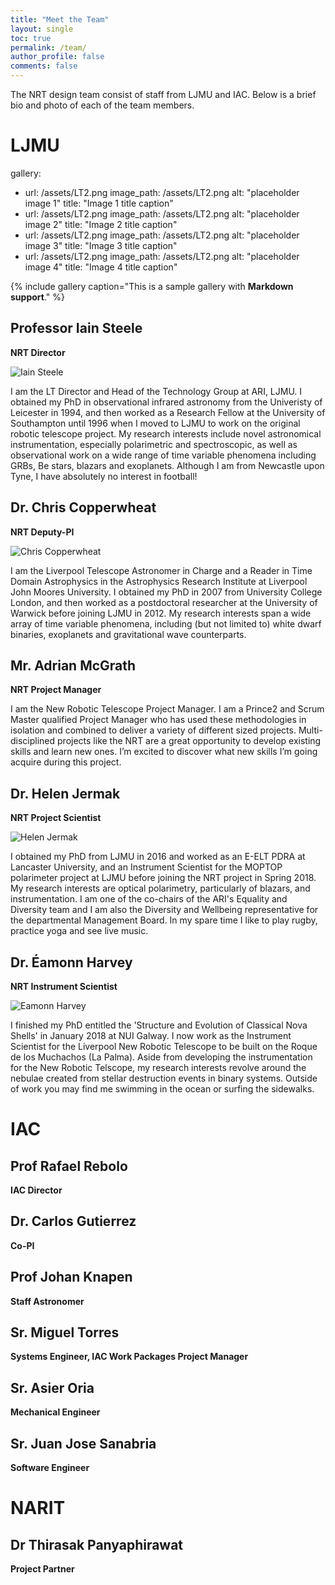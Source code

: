 ```yaml
---
title: "Meet the Team"
layout: single
toc: true
permalink: /team/
author_profile: false
comments: false
---
```


The NRT design team consist of staff from LJMU and IAC. Below is a brief bio and photo of each of the team members.

# LJMU

gallery:
  - url: /assets/LT2.png
    image_path: /assets/LT2.png
    alt: "placeholder image 1"
    title: "Image 1 title caption"
  - url: /assets/LT2.png
    image_path: /assets/LT2.png
    alt: "placeholder image 2"
    title: "Image 2 title caption"
  - url: /assets/LT2.png
    image_path: /assets/LT2.png
    alt: "placeholder image 3"
    title: "Image 3 title caption"
  - url: /assets/LT2.png
    image_path: /assets/LT2.png
    alt: "placeholder image 4"
    title: "Image 4 title caption"

{% include gallery caption="This is a sample gallery with **Markdown support**." %}

## Professor Iain Steele 
**NRT Director**

![Iain Steele](ias.jpg)

I am the LT Director and Head of the Technology Group at ARI, LJMU.  I obtained my PhD in observational infrared astronomy from the Univeristy of Leicester in 1994, and then worked as a Research Fellow at the University of Southampton until 1996 when I moved to LJMU to work on the original robotic telescope project.  My research interests include novel astronomical instrumentation, especially polarimetric and spectroscopic, as well as observational work on a wide range of time variable phenomena including GRBs, Be stars, blazars and exoplanets.  Although I am from Newcastle upon Tyne, I have absolutely no interest in football!

## Dr. Chris Copperwheat
**NRT Deputy-PI**

![Chris Copperwheat](astccopp.jpg)

I am the Liverpool Telescope Astronomer in Charge and a Reader in Time Domain Astrophysics in the Astrophysics Research Institute at Liverpool John Moores University. I obtained my PhD in 2007 from University College London, and then worked as a postdoctoral researcher at the University of Warwick before joining LJMU in 2012. My research interests span a wide array of time variable phenomena, including (but not limited to) white dwarf binaries, exoplanets and gravitational wave counterparts.

## Mr. Adrian McGrath
**NRT Project Manager**

I am the New Robotic Telescope Project Manager. I am a Prince2 and Scrum Master qualified Project Manager who has used these methodologies in isolation and combined to deliver a variety of different sized projects.
Multi-disciplined projects like the NRT are a great opportunity to develop existing skills and learn new ones. I’m excited to discover what new skills I’m going acquire during this project.

## Dr. Helen Jermak
**NRT Project Scientist**

![Helen Jermak](me_LT_edit.jpeg)

I obtained my PhD from LJMU in 2016 and worked as an E-ELT PDRA at Lancaster University, and an Instrument Scientist for the MOPTOP polarimeter project at LJMU before joining the NRT project in Spring 2018. My research interests are optical polarimetry, particularly of blazars, and instrumentation. I am one of the co-chairs of the ARI's Equality and Diversity team and I am also the Diversity and Wellbeing representative for the departmental Management Board. In my spare time I like to play rugby, practice yoga and see live music.

## Dr. Éamonn Harvey
**NRT Instrument Scientist**

![Eamonn Harvey](photo_EJH.png)

I finished my PhD entitled the 'Structure and Evolution of Classical Nova Shells' in January 2018 at NUI Galway. I now work as the Instrument Scientist for the Liverpool New Robotic Telescope to be built on the Roque de los Muchachos (La Palma). Aside from developing the instrumentation for the New Robotic Telscope, my research interests revolve around the nebulae created from stellar destruction events in binary systems. Outside of work you may find me swimming in the ocean or surfing the sidewalks. 

# IAC

## Prof Rafael Rebolo
**IAC Director**

## Dr. Carlos Gutierrez
**Co-PI**

## Prof Johan Knapen
**Staff Astronomer**

## Sr. Miguel Torres
**Systems Engineer, IAC Work Packages Project Manager**

## Sr. Asier Oria
**Mechanical Engineer**

## Sr. Juan Jose Sanabria
**Software Engineer**

# NARIT

## Dr Thirasak Panyaphirawat 
**Project Partner**
